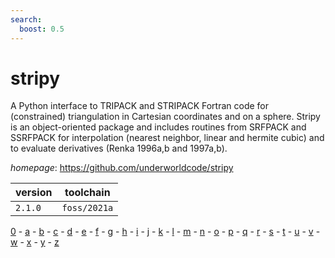 ```yaml
---
search:
  boost: 0.5
---
```

# stripy

A Python interface to TRIPACK and STRIPACK Fortran code for (constrained) triangulation in Cartesian  coordinates and on a sphere. Stripy is an object-oriented package and includes routines from SRFPACK and SSRFPACK for  interpolation (nearest neighbor, linear and hermite cubic) and to evaluate derivatives (Renka 1996a,b and 1997a,b).

*homepage*: <https://github.com/underworldcode/stripy>

version | toolchain
--------|----------
``2.1.0`` | ``foss/2021a``

[0](../0/index.md) - [a](../a/index.md) - [b](../b/index.md) - [c](../c/index.md) - [d](../d/index.md) - [e](../e/index.md) - [f](../f/index.md) - [g](../g/index.md) - [h](../h/index.md) - [i](../i/index.md) - [j](../j/index.md) - [k](../k/index.md) - [l](../l/index.md) - [m](../m/index.md) - [n](../n/index.md) - [o](../o/index.md) - [p](../p/index.md) - [q](../q/index.md) - [r](../r/index.md) - [s](../s/index.md) - [t](../t/index.md) - [u](../u/index.md) - [v](../v/index.md) - [w](../w/index.md) - [x](../x/index.md) - [y](../y/index.md) - [z](../z/index.md)


